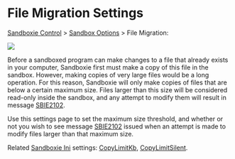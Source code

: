 # File Migration Settings

[Sandboxie Control](SP_SBControl.md) > [Sandbox Options](SP_SBOptions.md) > File Migration:

![](../Media/FileMigrationSettings.png)

Before a sandboxed program can make changes to a file that already exists in your computer, Sandboxie first must make a copy of this file in the sandbox. However, making copies of very large files would be a long operation. For this reason, Sandboxie will only make copies of files that are below a certain maximum size. Files larger than this size will be considered read-only inside the sandbox, and any attempt to modify them will result in message [SBIE2102](SBIE2102.md).

Use this settings page to set the maximum size threshold, and whether or not you wish to see message [SBIE2102](SBIE2102.md) issued when an attempt is made to modify files larger than that maximum size.

Related [Sandboxie Ini](SandboxieIni.md) settings: [CopyLimitKb](CopyLimitKb.md), [CopyLimitSilent](CopyLimitSilent.md).
